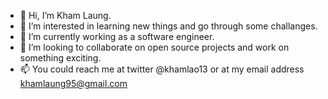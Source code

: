 - 👋 Hi, I’m Kham Laung.
- 👀 I’m interested in learning new things and go through some challanges.
- 🌱 I’m currently working as a software engineer.
- 💞️ I’m looking to collaborate on open source projects and work on something exciting.
- 📫 You could reach me at twitter @khamlao13 or at my email address khamlaung95@gmail.com

<!---
roasted99/roasted99 is a ✨ special ✨ repository because its `README.md` (this file) appears on your GitHub profile.
You can click the Preview link to take a look at your changes.
--->
